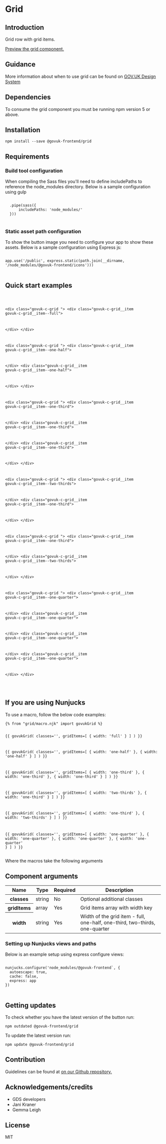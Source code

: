 


<h1 class="govuk-u-heading-36">
Grid
</h1>

<h2 class="govuk-u-heading-24">Introduction</h2>
<p class="govuk-u-core-24">
  Grid row with grid items.
</p>


<p class="govuk-u-copy-19">
<a href="http://govuk-frontend-review.herokuapp.com/components/grid/preview">Preview the grid component.
</a>
</p>

<h2 class="govuk-u-heading-24">Guidance</h2>

<p class="govuk-u-copy-19">
  More information about when to use grid can be found on <a href="http://www.linktodesignsystem.com/grid" title="Link to read guidance on the use of grid on Gov.uk Design system website">GOV.UK Design System</a>
</p>

<h2 class="govuk-u-heading-24">Dependencies</h2>

<p class="govuk-u-copy-19">To consume the grid component you must be running npm version 5 or above. </p>

<p class="govuk-u-copy-19"></p>

<h2 class="govuk-u-heading-24">Installation</h2>
<pre><code>npm install --save @govuk-frontend/grid</code></pre>

<h2 class="govuk-u-heading-24">Requirements</h2>
<h3 class="govuk-u-bold-19">Build tool configuration</h3>
<p class="govuk-u-copy-19">When compiling the Sass files you'll need to define includePaths to reference the node_modules directory. Below is a sample configuration using gulp</p>
<pre>
<code>
  .pipe(sass({
      includePaths: 'node_modules/'
  }))
</code>
</pre>

<h3 class="govuk-u-bold-19">Static asset path configuration</h3>
<p class="govuk-u-copy-19">To show the button image you need to configure your app to show these assets. Below is a sample configuration using Express js:</p>
<pre>
<code>
app.use('/public', express.static(path.join(__dirname, '/node_modules/@govuk-frontend/icons')))
</code>
</pre>

<h2 class="govuk-u-heading-24">Quick start examples</h2>
<p class="govuk-u-copy-19"></p>
<pre>
<code>
  

&lt;div class=&quot;govuk-c-grid &quot;&gt;
  &lt;div class=&quot;govuk-c-grid__item govuk-c-grid__item--full&quot;&gt;
     
  &lt;/div&gt;
&lt;/div&gt;



&lt;div class=&quot;govuk-c-grid &quot;&gt;
  &lt;div class=&quot;govuk-c-grid__item govuk-c-grid__item--one-half&quot;&gt;
     
  &lt;/div&gt;
  &lt;div class=&quot;govuk-c-grid__item govuk-c-grid__item--one-half&quot;&gt;
     
  &lt;/div&gt;
&lt;/div&gt;



&lt;div class=&quot;govuk-c-grid &quot;&gt;
  &lt;div class=&quot;govuk-c-grid__item govuk-c-grid__item--one-third&quot;&gt;
     
  &lt;/div&gt;
  &lt;div class=&quot;govuk-c-grid__item govuk-c-grid__item--one-third&quot;&gt;
     
  &lt;/div&gt;
  &lt;div class=&quot;govuk-c-grid__item govuk-c-grid__item--one-third&quot;&gt;
     
  &lt;/div&gt;
&lt;/div&gt;



&lt;div class=&quot;govuk-c-grid &quot;&gt;
  &lt;div class=&quot;govuk-c-grid__item govuk-c-grid__item--two-thirds&quot;&gt;
     
  &lt;/div&gt;
  &lt;div class=&quot;govuk-c-grid__item govuk-c-grid__item--one-third&quot;&gt;
     
  &lt;/div&gt;
&lt;/div&gt;



&lt;div class=&quot;govuk-c-grid &quot;&gt;
  &lt;div class=&quot;govuk-c-grid__item govuk-c-grid__item--one-third&quot;&gt;
     
  &lt;/div&gt;
  &lt;div class=&quot;govuk-c-grid__item govuk-c-grid__item--two-thirds&quot;&gt;
     
  &lt;/div&gt;
&lt;/div&gt;



&lt;div class=&quot;govuk-c-grid &quot;&gt;
  &lt;div class=&quot;govuk-c-grid__item govuk-c-grid__item--one-quarter&quot;&gt;
     
  &lt;/div&gt;
  &lt;div class=&quot;govuk-c-grid__item govuk-c-grid__item--one-quarter&quot;&gt;
     
  &lt;/div&gt;
  &lt;div class=&quot;govuk-c-grid__item govuk-c-grid__item--one-quarter&quot;&gt;
     
  &lt;/div&gt;
  &lt;div class=&quot;govuk-c-grid__item govuk-c-grid__item--one-quarter&quot;&gt;
     
  &lt;/div&gt;
&lt;/div&gt;


</code>
</pre>


<h2 class="govuk-u-heading-24">If you are using Nunjucks</h2>
<p class="govuk-u-copy-19">To use a macro, follow the below code examples:</p>
<pre><code>{% from &quot;grid/macro.njk&quot; import govukGrid %}

{{ govukGrid(
  classes=&#39;&#39;,
  gridItems=[
    { width: &#39;full&#39; }
  ]
  )
}}

{{ govukGrid(
  classes=&#39;&#39;,
  gridItems=[
    { width: &#39;one-half&#39; },
    { width: &#39;one-half&#39; }
  ]
  )
}}

{{ govukGrid(
  classes=&#39;&#39;,
  gridItems=[
    { width: &#39;one-third&#39; },
    { width: &#39;one-third&#39; },
    { width: &#39;one-third&#39; }
  ]
  )
}}

{{ govukGrid(
  classes=&#39;&#39;,
  gridItems=[
    { width: &#39;two-thirds&#39; },
    { width: &#39;one-third&#39; }
  ]
  )
}}

{{ govukGrid(
  classes=&#39;&#39;,
  gridItems=[
    { width: &#39;one-third&#39; },
    { width: &#39;two-thirds&#39; }
  ]
  )
}}

{{ govukGrid(
  classes=&#39;&#39;,
  gridItems=[
    { width: &#39;one-quarter&#39; },
    { width: &#39;one-quarter&#39; },
    { width: &#39;one-quarter&#39; },
    { width: &#39;one-quarter&#39; }
  ]
  )
}}
</code></pre>

<p class="govuk-u-copy-19">Where the macros take the following arguments</p>

<h2 class="govuk-u-heading-24">Component arguments</h2>
<div>
<table class="govuk-c-table ">
  <thead class="govuk-c-table__head">
    <tr class="govuk-c-table__row">
      <th class="govuk-c-table__header "   scope="col">Name</th>
      <th class="govuk-c-table__header "   scope="col">Type</th>
      <th class="govuk-c-table__header "   scope="col">Required</th>
      <th class="govuk-c-table__header "   scope="col">Description</th>
  </tr>
  </thead>
  <tbody class="govuk-c-table__body">
    <tr class="govuk-c-table__row">
      <th class="govuk-c-table__header" scope="row"> classes</th>
      <td class="govuk-c-table__cell "  >string</td>
      <td class="govuk-c-table__cell "  >No</td>
      <td class="govuk-c-table__cell "  >Optional additional classes</td>
    </tr>
    <tr class="govuk-c-table__row">
      <th class="govuk-c-table__header" scope="row"> gridItems</th>
      <td class="govuk-c-table__cell "  >array</td>
      <td class="govuk-c-table__cell "  >Yes</td>
      <td class="govuk-c-table__cell "  >Grid items array with width key</td>
    </tr>
    <tr class="govuk-c-table__row">
      <th class="govuk-c-table__header" scope="row"> width</th>
      <td class="govuk-c-table__cell "  >string</td>
      <td class="govuk-c-table__cell "  >Yes</td>
      <td class="govuk-c-table__cell "  >Width of the grid item - full, one-half, one-third, two-thirds, one-quarter</td>
    </tr>
  </tbody>
</table>

</div>

<h3 class="govuk-u-bold-19">Setting up Nunjucks views and paths</h3>
<p class="govuk-u-copy-19">Below is an example setup using express configure views:</p>
<pre>
<code>
nunjucks.configure('node_modules/@govuk-frontend`, {
  autoescape: true,
  cache: false,
  express: app
})
</code>
</pre>

<h2 class="govuk-u-heading-24">Getting updates</h2>

<p class="govuk-u-copy-19">To check whether you have the latest version of the button run:</p>

<pre><code>npm outdated @govuk-frontend/grid</code></pre>

<p class="govuk-u-copy-19">To update the latest version run:</p>

<pre><code>npm update @govuk-frontend/grid</code></pre>

<h2 class="govuk-u-heading-24">Contribution</h2>
<p class="govuk-u-copy-19">
  Guidelines can be found at <a href="https://github.com/alphagov/govuk-frontend/blob/master/CONTRIBUTING.md" title="link to contributing guidelines on our github repository">on our Github repository.</a>
</p>

<h2 class="govuk-u-heading-24">Acknowledgements/credits</h2>

<ul class="govuk-c-list ">

  <li>
        GDS developers
  </li>
  <li>
        Jani Kraner
  </li>
  <li>
        Gemma Leigh
  </li>

</ul>


<h2 class="govuk-u-heading-24">License</h2>
<p class="govuk-u-copy-19">MIT</p>
